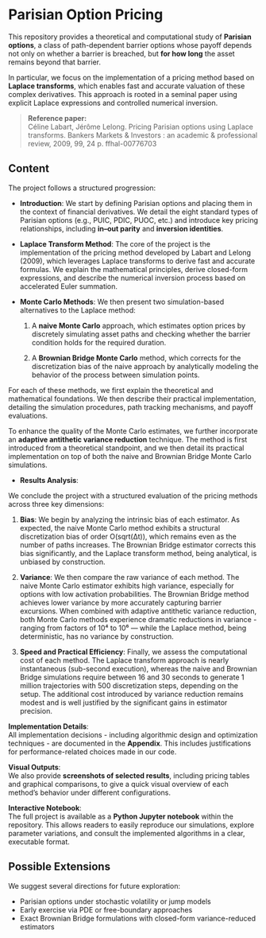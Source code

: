 # Parisian Option Pricing

This repository provides a theoretical and computational study of **Parisian options**, a class of path-dependent barrier options whose payoff depends not only on whether a barrier is breached, but **for how long** the asset remains beyond that barrier.

In particular, we focus on the implementation of a pricing method based on **Laplace transforms**, which enables fast and accurate valuation of these complex derivatives. This approach is rooted in a seminal paper using explicit Laplace expressions and controlled numerical inversion.

> **Reference paper:**  
> Céline Labart, Jérôme Lelong. Pricing Parisian options using Laplace transforms. Bankers Markets & Investors : an academic & professional review, 2009, 99, 24 p. ffhal-00776703

## Content

The project follows a structured progression:

- **Introduction**: We start by defining Parisian options and placing them in the context of financial derivatives. We detail the eight standard types of Parisian options (e.g., PUIC, PDIC, PUOC, etc.) and introduce key pricing relationships, including **in–out parity** and **inversion identities**.

- **Laplace Transform Method**: The core of the project is the implementation of the pricing method developed by Labart and Lelong (2009), which leverages Laplace transforms to derive fast and accurate formulas. We explain the mathematical principles, derive closed-form expressions, and describe the numerical inversion process based on accelerated Euler summation.
  
- **Monte Carlo Methods**: We then present two simulation-based alternatives to the Laplace method:

  1. A **naive Monte Carlo** approach, which estimates option prices by discretely simulating asset paths and checking whether the barrier condition holds for the required duration.

  2. A **Brownian Bridge Monte Carlo** method, which corrects for the discretization bias of the naive approach by analytically modeling the behavior of the process between simulation points.


For each of these methods, we first explain the theoretical and mathematical foundations. We then describe their practical implementation, detailing the simulation procedures, path tracking mechanisms, and payoff evaluations.

To enhance the quality of the Monte Carlo estimates, we further incorporate an **adaptive antithetic variance reduction** technique. The method is first introduced from a theoretical standpoint, and we then detail its practical implementation on top of both the naive and Brownian Bridge Monte Carlo simulations.

- **Results Analysis**:
  
We conclude the project with a structured evaluation of the pricing methods across three key dimensions:

  1. **Bias**: We begin by analyzing the intrinsic bias of each estimator. As expected, the naive Monte Carlo method exhibits a structural discretization bias of order O(sqrt(Δt)), which remains even as the number of paths increases. The Brownian Bridge estimator corrects this     bias significantly, and the Laplace transform method, being analytical, is unbiased by construction.

  2. **Variance**: We then compare the raw variance of each method. The naive Monte Carlo estimator exhibits high variance, especially for options with low activation probabilities. The Brownian Bridge method achieves lower variance by more accurately capturing barrier excursions. When combined with     adaptive antithetic variance reduction, both Monte Carlo methods experience dramatic reductions in variance - ranging from factors of 10⁴ to 10⁶ — while the Laplace method, being deterministic, has no variance by construction.

  3. **Speed and Practical Efficiency**: Finally, we assess the computational cost of each method. The Laplace transform approach is nearly instantaneous (sub-second execution), whereas the naive and Brownian Bridge simulations require between 16 and 30 seconds to generate 1 million trajectories with    500 discretization steps, depending on the setup. The additional cost introduced by variance reduction remains modest and is well justified by the significant gains in estimator precision.

**Implementation Details**:  
All implementation decisions - including algorithmic design and optimization techniques - are documented in the **Appendix**. This includes justifications for performance-related choices made in our code.

**Visual Outputs**:  
We also provide **screenshots of selected results**, including pricing tables and graphical comparisons, to give a quick visual overview of each method’s behavior under different configurations.

**Interactive Notebook**:  
The full project is available as a **Python Jupyter notebook** within the repository. This allows readers to easily reproduce our simulations, explore parameter variations, and consult the implemented algorithms in a clear, executable format.

## Possible Extensions

We suggest several directions for future exploration:

- Parisian options under stochastic volatility or jump models  
- Early exercise via PDE or free-boundary approaches  
- Exact Brownian Bridge formulations with closed-form variance-reduced estimators  
